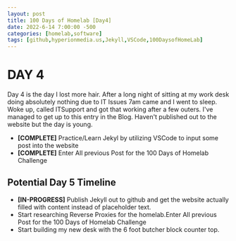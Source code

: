 ```yaml
---
layout: post
title: 100 Days of Homelab [Day4]
date: 2022-6-14 7:00:00 -500
categories: [homelab,software]
tags: [github,hyperionmedia.us,Jekyll,VSCode,100DaysofHomeLab]
---
```


# DAY 4

Day 4 is the day I lost more hair.  After a long night of sitting at my work desk doing absolutely nothing due to IT Issues 7am came and I went to sleep.  Woke up, called ITSupport and got that working after a few outers.  I\'ve managed to get up to this entry in the Blog.  Haven\'t published out to the website but the day is young.

* **[COMPLETE]** Practice/Learn Jekyl by utilizing VSCode to input some post into the website
* **[COMPLETE]** Enter All previous Post for the 100 Days of Homelab Challenge

## Potential Day 5 Timeline
* **[IN-PROGRESS]** Publish Jekyll out to github and get the website actually filled with content instead of placeholder text.
* Start researching Reverse Proxies for the homelab.Enter All previous Post for the 100 Days of Homelab Challenge
* Start building my new desk with the 6 foot butcher block counter top.